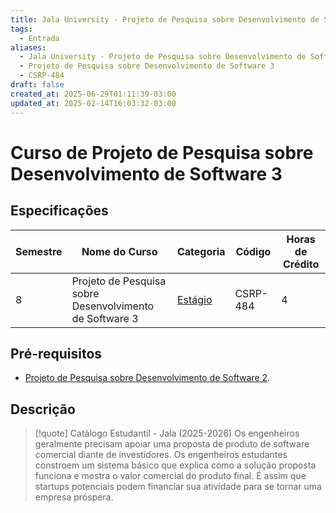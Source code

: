 ```yaml
---
title: Jala University - Projeto de Pesquisa sobre Desenvolvimento de Software 3
tags:
  - Entrada
aliases:
  - Jala University - Projeto de Pesquisa sobre Desenvolvimento de Software 3
  - Projeto de Pesquisa sobre Desenvolvimento de Software 3
  - CSRP-484
draft: false
created_at: 2025-06-29T01:11:39-03:00
updated_at: 2025-02-14T16:03:32-03:00
---
```

# Curso de Projeto de Pesquisa sobre Desenvolvimento de Software 3
## Especificações
| Semestre | Nome do Curso                                           | Categoria                                                              | Código   | Horas de Crédito |
| -------- | ------------------------------------------------------- | ---------------------------------------------------------------------- | -------- | ---------------- |
| 8        | Projeto de Pesquisa sobre Desenvolvimento de Software 3 | [Estágio](content/notas/2025/06/24/entrada/Jala_University-Estagio.md) | CSRP-484 | 4                |

## Pré-requisitos
- [Projeto de Pesquisa sobre Desenvolvimento de Software 2](Jala_University-Projeto_de_Pesquisa_sobre_Desenvolvimento_de_Software_2.md).

## Descrição

> [!quote] Catálogo Estudantil - Jala (2025-2026)
> Os engenheiros geralmente precisam apoiar uma proposta de produto de software comercial diante de investidores. Os engenheiros estudantes constroem um sistema básico que explica como a solução proposta funciona e mostra o valor comercial do produto final. É assim que startups potenciais podem financiar sua atividade para se tornar uma empresa próspera.

